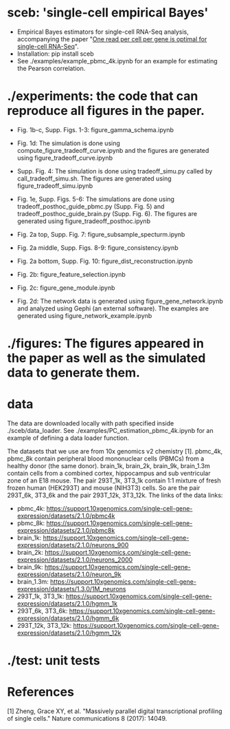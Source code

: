 # sceb: 'single-cell empirical Bayes'
- Empirical Bayes estimators for single-cell RNA-Seq analysis, accompanying the paper "[One read per cell per gene is optimal for single-cell RNA-Seq](https://doi.org/10.1101/389296)".
- Installation: pip install sceb
- See ./examples/example_pbmc_4k.ipynb for an example for estimating the Pearson correlation.

# ./experiments: the code that can reproduce all figures in the paper.

- Fig. 1b-c, Supp. Figs. 1-3: figure_gamma_schema.ipynb

- Fig. 1d: The simulation is done using compute_figure_tradeoff_curve.ipynb and the figures are generated using figure_tradeoff_curve.ipynb

- Supp. Fig. 4: The simulation is done using tradeoff_simu.py called by call_tradeoff_simu.sh. The figures are generated using figure_tradeoff_simu.ipynb

- Fig. 1e, Supp. Figs. 5-6: The simulations are done using tradeoff_posthoc_guide_pbmc.py (Supp. Fig. 5) and tradeoff_posthoc_guide_brain.py (Supp. Fig. 6). The figures are generated using figure_tradeoff_posthoc.ipynb

- Fig. 2a top, Supp. Fig. 7: figure_subsample_specturm.ipynb

- Fig. 2a middle, Supp. Figs. 8-9: figure_consistency.ipynb

- Fig. 2a bottom, Supp. Fig. 10: figure_dist_reconstruction.ipynb

- Fig. 2b: figure_feature_selection.ipynb

- Fig. 2c: figure_gene_module.ipynb

- Fig. 2d: The network data is generated using figure_gene_network.ipynb and analyzed using Gephi (an external software). The examples are generated using figure_network_example.ipynb

# ./figures: The figures appeared in the paper as well as the simulated data to generate them.


# data
The data are downloaded locally with path specified inside ./sceb/data_loader. See ./examples/PC_estimation_pbmc_4k.ipynb for an example of defining a data loader function. 

The datasets that we use are from 10x genomics v2 chemistry [1]. pbmc_4k, pbmc_8k contain peripheral blood mononuclear cells (PBMCs) from a healthy donor (the same donor). brain_1k, brain_2k, brain_9k, brain_1.3m contain cells from a combined cortex, hippocampus and sub ventricular zone of an E18 mouse. The pair 293T_1k, 3T3_1k contain 1:1 mixture of fresh frozen human (HEK293T) and mouse (NIH3T3) cells. So are the pair 293T_6k, 3T3_6k and the pair 293T_12k, 3T3_12k. The links of the data links: 

- pbmc_4k: https://support.10xgenomics.com/single-cell-gene-expression/datasets/2.1.0/pbmc4k
- pbmc_8k: https://support.10xgenomics.com/single-cell-gene-expression/datasets/2.1.0/pbmc8k
- brain_1k: https://support.10xgenomics.com/single-cell-gene-expression/datasets/2.1.0/neurons_900
- brain_2k: https://support.10xgenomics.com/single-cell-gene-expression/datasets/2.1.0/neurons_2000
- brain_9k: https://support.10xgenomics.com/single-cell-gene-expression/datasets/2.1.0/neuron_9k
- brain_1.3m: https://support.10xgenomics.com/single-cell-gene-expression/datasets/1.3.0/1M_neurons
- 293T_1k, 3T3_1k: https://support.10xgenomics.com/single-cell-gene-expression/datasets/2.1.0/hgmm_1k
- 293T_6k, 3T3_6k: https://support.10xgenomics.com/single-cell-gene-expression/datasets/2.1.0/hgmm_6k
- 293T_12k, 3T3_12k: https://support.10xgenomics.com/single-cell-gene-expression/datasets/2.1.0/hgmm_12k

# ./test: unit tests

# References
[1] Zheng, Grace XY, et al. "Massively parallel digital transcriptional profiling of single cells." Nature communications 8 (2017): 14049.
